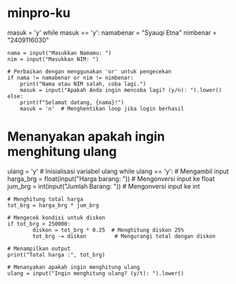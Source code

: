 # minpro-ku
masuk = 'y'
while masuk == 'y':
    namabenar = "Syauqi Etna"
    nimbenar = "2409116030"
    
    nama = input("Masukkan Namamu: ")
    nim = input("Masukkan NIM: ")
    
    # Perbaikan dengan menggunakan 'or' untuk pengecekan
    if nama != namabenar or nim != nimbenar:
        print("Nama atau NIM salah, coba lagi.")
        masuk = input("Apakah Anda ingin mencoba lagi? (y/n): ").lower()
    else:
        print(f"Selamat datang, {nama}!")
        masuk = 'n'  # Menghentikan loop jika login berhasil

# Menanyakan apakah ingin menghitung ulang
ulang = 'y'  # Inisialisasi variabel ulang
while ulang == 'y':
    # Mengambil input
    harga_brg = float(input("Harga barang: "))  # Mengonversi input ke float
    jum_brg = int(input("Jumlah Barang: "))      # Mengonversi input ke int

    # Menghitung total harga
    tot_brg = harga_brg * jum_brg

    # Mengecek kondisi untuk diskon
    if tot_brg > 250000:
            diskon = tot_brg * 0.25  # Menghitung diskon 25%
            tot_brg -= diskon         # Mengurangi total dengan diskon

    # Menampilkan output
    print("Total harga :", tot_brg)

    # Menanyakan apakah ingin menghitung ulang
    ulang = input("Ingin menghitung ulang? (y/t): ").lower()

